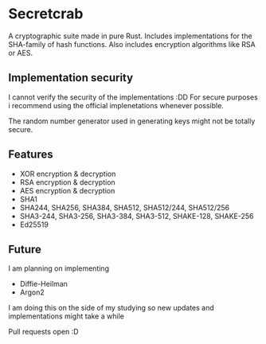 # Secretcrab

A cryptographic suite made in pure Rust. Includes implementations for the SHA-family of hash functions.
Also includes encryption algorithms like RSA or AES.

## Implementation security

I cannot verify the security of the implementations :DD For secure purposes i recommend using the official implenetations whenever possible.

The random number generator used in generating keys might not be totally secure.

## Features

- XOR encryption & decryption
- RSA encryption & decryption
- AES encryption & decryption
- SHA1
- SHA244, SHA256, SHA384, SHA512, SHA512/244, SHA512/256
- SHA3-244, SHA3-256, SHA3-384, SHA3-512, SHAKE-128, SHAKE-256
- Ed25519

## Future

I am planning on implementing

- Diffie-Heilman
- Argon2

I am doing this on the side of my studying so new updates and implementations might take a while

Pull requests open :D
